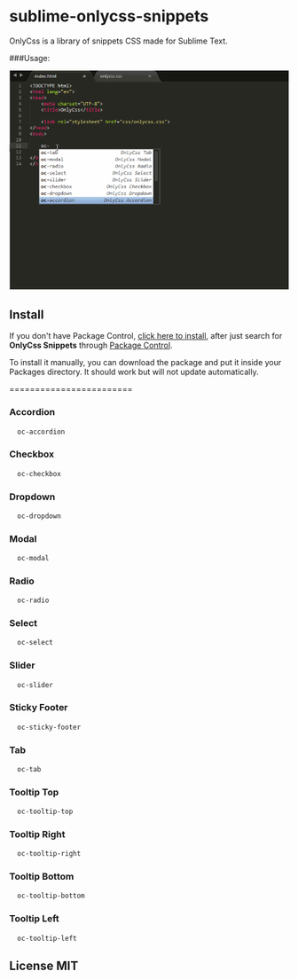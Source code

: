 sublime-onlycss-snippets
========================

OnlyCss is a library of snippets CSS made for Sublime Text.

###Usage:

![Demo](https://raw.githubusercontent.com/brunomarcel/sublime-onlycss-snippets/master/onlycss.gif)

## Install

If you don't have Package Control, [click here to install](http://wbond.net/sublime_packages/package_control/installation),
after just search for **OnlyCss Snippets** through [Package Control](http://wbond.net/sublime_packages/package_control).

To install it manually, you can download the package and put it inside your Packages directory. It should work but will not update automatically.

========================

### Accordion
```html
  oc-accordion
```
### Checkbox
```html
  oc-checkbox
```
### Dropdown
```html
  oc-dropdown
```
### Modal
```html
  oc-modal
```
### Radio
```html
  oc-radio
```
### Select
```html
  oc-select
```
### Slider
```html
  oc-slider
```
### Sticky Footer
```html
  oc-sticky-footer
```
### Tab
```html
  oc-tab
```
### Tooltip Top
```html
  oc-tooltip-top
```
### Tooltip Right
```html
  oc-tooltip-right
```
### Tooltip Bottom
```html
  oc-tooltip-bottom
```
### Tooltip Left
```html
  oc-tooltip-left
```

## License MIT
